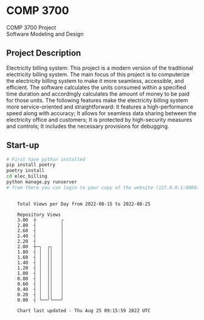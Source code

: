 # COMP 3700
COMP 3700 Project  
Software Modeling and Design
## Project Description
Electricity billing system: This project is a modern version of the traditional electricity billing system. The main focus of this project is to computerize the electricity billing system to make it more seamless, accessible, and efficient. The software calculates the units consumed within a specified time duration and accordingly calculates the amount of money to be paid for those units. The following features make the electricity billing system more service-oriented and straightforward: It features a high-performance speed along with accuracy; It allows for seamless data sharing between the electricity office and customers; It is protected by high-security measures and controls; It includes the necessary provisions for debugging.

## Start-up
```bash
# First have python installed
pip install poetry
poetry install
cd elec_billing
python manage.py runserver
# from there you can login to your copy of the website (127.0.0.1:8000), default creds are admin/admin
```

```

    Total Views per Day from 2022-08-15 to 2022-08-25

    Repository Views
    3.00  ┼         ╭
    2.80  ┤         │
    2.60  ┤         │
    2.40  ┤         │
    2.20  ┤         │
    2.00  ┼─╮  ╭╮   │
    1.80  ┤ │  ││   │
    1.60  ┤ │  ││   │
    1.40  ┤ │  ││   │
    1.20  ┤ │  ││   │
    1.00  ┤ │  ││   │
    0.80  ┤ │  ││   │
    0.60  ┤ │  ││   │
    0.40  ┤ │  ││   │
    0.20  ┤ │  ││   │
    0.00  ┤ ╰──╯╰───╯

    Chart last updated - Thu Aug 25 09:15:59 2022 UTC
    
```
